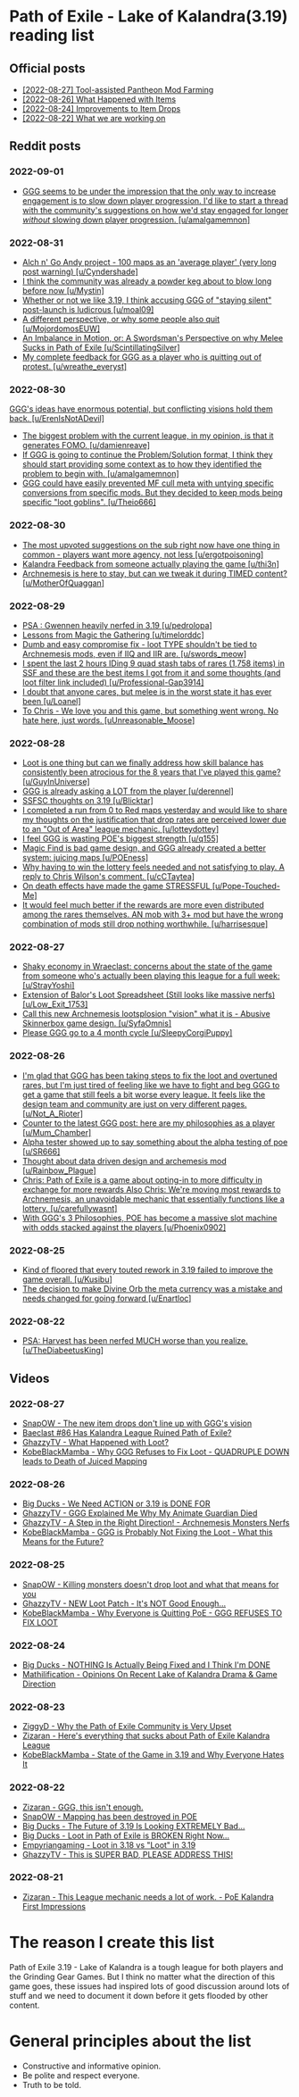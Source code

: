 
# Path of Exile - Lake of Kalandra(3.19) reading list

## Official posts

- [[2022-08-27] Tool-assisted Pantheon Mod Farming](https://www.pathofexile.com/forum/view-thread/3300949)
- [[2022-08-26] What Happened with Items](https://www.pathofexile.com/forum/view-thread/3300117)
- [[2022-08-24] Improvements to Item Drops](https://www.pathofexile.com/forum/view-thread/3298433)
- [[2022-08-22] What we are working on](https://www.pathofexile.com/forum/view-thread/3296718)

## Reddit posts

### 2022-09-01

- [GGG seems to be under the impression that the only way to increase engagement is to slow down player progression. I'd like to start a thread with the community's suggestions on how we'd stay engaged for longer *without* slowing down player progression. [u/amalgamemnon]](https://www.reddit.com/r/pathofexile/comments/x2rguq/ggg_seems_to_be_under_the_impression_that_the/)

### 2022-08-31

- [Alch n' Go Andy project - 100 maps as an 'average player' (very long post warning) [u/Cyndershade]](https://www.reddit.com/r/pathofexile/comments/x1pklm/alch_n_go_andy_project_100_maps_as_an_average/)
- [I think the community was already a powder keg about to blow long before now [u/Mystin]](https://www.reddit.com/r/pathofexile/comments/x1pauq/i_think_the_community_was_already_a_powder_keg/)
- [Whether or not we like 3.19, I think accusing GGG of "staying silent" post-launch is ludicrous [u/moal09]](https://www.reddit.com/r/pathofexile/comments/x29z3y/whether_or_not_we_like_319_i_think_accusing_ggg/)
- [A different perspective, or why some people also quit [u/MojordomosEUW]](https://www.reddit.com/r/pathofexile/comments/x22a4m/a_different_perspective_or_why_some_people_also/)
- [An Imbalance in Motion, or: A Swordsman's Perspective on why Melee Sucks in Path of Exile
 [u/ScintillatingSilver]](https://www.reddit.com/r/pathofexile/comments/x1ziiy/an_imbalance_in_motion_or_a_swordsmans/)
- [My complete feedback for GGG as a player who is quitting out of protest. [u/wreathe_everyst]](https://www.reddit.com/r/pathofexile/comments/x1pqis/my_complete_feedback_for_ggg_as_a_player_who_is/)

### 2022-08-30

[GGG's ideas have enormous potential, but conflicting visions hold them back. [u/ErenIsNotADevil]](https://www.reddit.com/r/pathofexile/comments/x0tel2/gggs_ideas_have_enormous_potential_but/)
- [The biggest problem with the current league, in my opinion, is that it generates FOMO. [u/damienreave]](https://www.reddit.com/r/pathofexile/comments/x1fln5/the_biggest_problem_with_the_current_league_in_my/)
- [If GGG is going to continue the Problem/Solution format, I think they should start providing some context as to how they identified the problem to begin with. [u/amalgamemnon]](https://www.reddit.com/r/pathofexile/comments/x181s6/if_ggg_is_going_to_continue_the_problemsolution/)
- [GGG could have easily prevented MF cull meta with untying specific conversions from specific mods. But they decided to keep mods being specific "loot goblins". [u/Theio666]](https://www.reddit.com/r/pathofexile/comments/x1bpz9/ggg_could_have_easily_prevented_mf_cull_meta_with/)

### 2022-08-30

- [The most upvoted suggestions on the sub right now have one thing in common - players want more agency, not less [u/ergotpoisoning]](https://www.reddit.com/r/pathofexile/comments/x0wsdz/the_most_upvoted_suggestions_on_the_sub_right_now/)
- [Kalandra Feedback from someone actually playing the game [u/thi3n]](https://www.reddit.com/r/pathofexile/comments/x0z3ux/kalandra_feedback_from_someone_actually_playing/)
- [Archnemesis is here to stay, but can we tweak it during TIMED content? [u/MotherOfQuaggan]](https://www.reddit.com/r/pathofexile/comments/x0tq59/archnemesis_is_here_to_stay_but_can_we_tweak_it/)


### 2022-08-29
- [PSA : Gwennen heavily nerfed in 3.19 [u/pedrolopa]](https://www.reddit.com/r/pathofexile/comments/x05dq4/psa_gwennen_heavily_nerfed_in_319/)
- [Lessons from Magic the Gathering [u/timelorddc]](https://www.reddit.com/r/pathofexile/comments/x02oga/lessons_from_magic_the_gathering/)
- [Dumb and easy compromise fix - loot TYPE shouldn't be tied to Archnemesis mods, even if IIQ and IIR are. [u/swords_meow]](https://www.reddit.com/r/pathofexile/comments/x0q0oe/dumb_and_easy_compromise_fix_loot_type_shouldnt/)
- [I spent the last 2 hours IDing 9 quad stash tabs of rares (1,758 items) in SSF and these are the best items I got from it and some thoughts (and loot filter link included) [u/Professional-Gap3914]](https://www.reddit.com/r/pathofexile/comments/x0bqre/i_spent_the_last_2_hours_iding_9_quad_stash_tabs/)
- [I doubt that anyone cares, but melee is in the worst state it has ever been [u/Loanel]](https://www.reddit.com/r/pathofexile/comments/x0l8gi/i_doubt_that_anyone_cares_but_melee_is_in_the/)
- [To Chris - We love you and this game, but something went wrong. No hate here, just words. [uUnreasonable_Moose]](https://www.reddit.com/r/pathofexile/comments/x0du3j/to_chris_we_love_you_and_this_game_but_something/)

### 2022-08-28

- [Loot is one thing but can we finally address how skill balance has consistently been atrocious for the 8 years that I've played this game? [u/GuyInUniverse]](https://www.reddit.com/r/pathofexile/comments/wzpg7p/loot_is_one_thing_but_can_we_finally_address_how/)
- [GGG is already asking a LOT from the player [u/derennel]](https://www.reddit.com/r/pathofexile/comments/wzwmnd/ggg_is_already_asking_a_lot_from_the_player/)
- [SSFSC thoughts on 3.19 [u/Blicktar]](https://www.reddit.com/r/pathofexile/comments/wz3yaj/ssfsc_thoughts_on_319/)
- [I completed a run from 0 to Red maps yesterday and would like to share my thoughts on the justification that drop rates are perceived lower due to an "Out of Area" league mechanic. [u/lotteydottey]](https://www.reddit.com/r/pathofexile/comments/wz5il3/i_completed_a_run_from_0_to_red_maps_yesterday/)
- [I feel GGG is wasting POE's biggest strength [u/q155]](https://www.reddit.com/r/pathofexile/comments/wzczda/i_feel_ggg_is_wasting_poes_biggest_strength/)
- [Magic Find is bad game design, and GGG already created a better system: juicing maps [u/POEness]](https://www.reddit.com/r/pathofexile/comments/wzh4pv/magic_find_is_bad_game_design_and_ggg_already/)
- [Why having to win the lottery feels needed and not satisfying to play. A reply to Chris Wilson's comment. [u/cCTaytea]](https://www.reddit.com/r/pathofexile/comments/wzu1ob/why_having_to_win_the_lottery_feels_needed_and/)
- [On death effects have made the game STRESSFUL [u/Pope-Touched-Me]](https://www.reddit.com/r/pathofexile/comments/wzbab7/on_death_effects_have_made_the_game_stressful/)
- [It would feel much better if the rewards are more even distributed among the rares themselves. AN mob with 3+ mod but have the wrong combination of mods still drop nothing worthwhile. [u/harrisesque]](https://www.reddit.com/r/pathofexile/comments/wz4y87/it_would_feel_much_better_if_the_rewards_are_more/)

### 2022-08-27

- [Shaky economy in Wraeclast: concerns about the state of the game from someone who's actually been playing this league for a full week: [u/StrayYoshi]](https://www.reddit.com/r/pathofexile/comments/wyukjo/shaky_economy_in_wraeclast_concerns_about_the/)
- [Extension of Balor's Loot Spreadsheet (Still looks like massive nerfs) [u/Low_Exit_1753] ](https://www.reddit.com/r/pathofexile/comments/wykj1q/extension_of_balors_loot_spreadsheet_still_looks/)
- [Call this new Archnemesis lootsplosion "vision" what it is - Abusive Skinnerbox game design. [u/SyfaOmnis]](https://www.reddit.com/r/pathofexile/comments/wyrmh0/call_this_new_archnemesis_lootsplosion_vision/?utm_source=share&utm_medium=ios_app&utm_name=iossmf)
- [Please GGG go to a 4 month cycle [u/SleepyCorgiPuppy]](https://www.reddit.com/r/pathofexile/comments/wyl22u/please_ggg_go_to_a_4_month_cycle/)

### 2022-08-26

- [I'm glad that GGG has been taking steps to fix the loot and overtuned rares, but I'm just tired of feeling like we have to fight and beg GGG to get a game that still feels a bit worse every league. It feels like the design team and community are just on very different pages. [u/Not_A_Rioter]](https://www.reddit.com/r/pathofexile/comments/wyc3z5/im_glad_that_ggg_has_been_taking_steps_to_fix_the/)
- [Counter to the latest GGG post: here are my philosophies as a player [u/Mum_Chamber]](https://www.reddit.com/r/pathofexile/comments/wy2npq/counter_to_the_latest_ggg_post_here_are_my/)
- [Alpha tester showed up to say something about the alpha testing of poe [u/SR666]](https://www.reddit.com/r/pathofexile/comments/wxykac/comment/ilu5e37/)
- [Thought about data driven design and archemesis mod [u/Rainbow_Plague]](https://www.reddit.com/r/pathofexile/comments/wxykac/comment/ilu8amd/)
- [Chris: Path of Exile is a game about opting-in to more difficulty in exchange for more rewards Also Chris: We're moving most rewards to Archnemesis, an unavoidable mechanic that essentially functions like a lottery. [u/carefullywasnt]](https://www.reddit.com/r/pathofexile/comments/wxzmqa/chris_path_of_exile_is_a_game_about_optingin_to/)
- [With GGG's 3 Philosophies, POE has become a massive slot machine with odds stacked against the players [u/Phoenix0902]](https://www.reddit.com/r/pathofexile/comments/wxzohl/with_gggs_3_philosophies_poe_has_become_a_massive/)

### 2022-08-25

- [Kind of floored that every touted rework in 3.19 failed to improve the game overall. [u/Kusibu]](https://www.reddit.com/r/pathofexile/comments/wxnbxd/kind_of_floored_that_every_touted_rework_in_319/)
- [The decision to make Divine Orb the meta currency was a mistake and needs changed for going forward [u/Enartloc]](https://www.reddit.com/r/pathofexile/comments/wxjm9l/the_decision_to_make_divine_orb_the_meta_currency/)

### 2022-08-22

- [PSA: Harvest has been nerfed MUCH worse than you realize. [u/TheDiabeetusKing]](https://www.reddit.com/r/pathofexile/comments/wul9se/psa_harvest_has_been_nerfed_much_worse_than_you/)

## Videos

### 2022-08-27

- [SnapOW - The new item drops don't line up with GGG's vision](https://www.youtube.com/watch?v=GCx53hmmueE)
- [Baeclast #86 Has Kalandra League Ruined Path of Exile?](https://youtu.be/95GH9VPl6-E)
- [GhazzyTV - What Happened with Loot?](https://youtu.be/1Vqk3spmeLw)
- [KobeBlackMamba - Why GGG Refuses to Fix Loot - QUADRUPLE DOWN leads to Death of Juiced Mapping](https://youtu.be/USXT0TRNK8U)

### 2022-08-26

- [Big Ducks - We Need ACTION or 3.19 is DONE FOR](https://youtu.be/M6n-G7-lP9E)
- [GhazzyTV - GGG Explained Me Why My Animate Guardian Died](https://youtu.be/w_nVPGr5B8U)
- [GhazzyTV - A Step in the Right Direction! - Archnemesis Monsters Nerfs](https://youtu.be/1c7w0wPC4ho)
- [KobeBlackMamba - GGG is Probably Not Fixing the Loot - What this Means for the Future?](https://youtu.be/O9YlpkRwuVI)

### 2022-08-25

- [SnapOW - Killing monsters doesn't drop loot and what that means for you](https://youtu.be/u8ENe2dU-vY)
- [GhazzyTV - NEW Loot Patch - It's NOT Good Enough...](https://youtu.be/pBP1WUVzfkY)
- [KobeBlackMamba - Why Everyone is Quitting PoE - GGG REFUSES TO FIX LOOT](https://youtu.be/XDIpzml_fFQ)

### 2022-08-24

- [Big Ducks - NOTHING Is Actually Being Fixed and I Think I'm DONE](https://youtu.be/8k2gXBSgFso)
- [Mathilification - Opinions On Recent Lake of Kalandra Drama & Game Direction](https://youtu.be/PHYliOsEDho)

### 2022-08-23

- [ZiggyD - Why the Path of Exile Community is Very Upset](https://youtu.be/Q5KwOcsvG8E)
- [Zizaran - Here's everything that sucks about Path of Exile Kalandra League](https://www.youtube.com/watch?v=uIS2uSHDztw)
- [KobeBlackMamba - State of the Game in 3.19 and Why Everyone Hates It](https://youtu.be/N2xDp90spTw)

### 2022-08-22

- [Zizaran - GGG, this isn't enough.](https://youtu.be/5E4x28V2RVQ)
- [SnapOW - Mapping has been destroyed in POE](https://youtu.be/_KdJwyq0_lk)
- [Big Ducks - The Future of 3.19 Is Looking EXTREMELY Bad...](https://youtu.be/ATA6RC-BZfk)
- [Big Ducks - Loot in Path of Exile is BROKEN Right Now...](https://youtu.be/QDGw6cpCU9I)
- [Empyriangaming - Loot in 3.18 vs "Loot" in 3.19](https://youtu.be/pbVoYhrSj1o)
- [GhazzyTV - This is SUPER BAD, PLEASE ADDRESS THIS!](https://youtu.be/KlHezzI4dUg)

### 2022-08-21

- [Zizaran - This League mechanic needs a lot of work. - PoE Kalandra First Impressions](https://youtu.be/lNMQUuQW28I)

# The reason I create this list

Path of Exile 3.19 - Lake of Kalandra is a tough league for both players and the Grinding Gear Games. But I think no matter what the direction of this game goes, these issues had inspired lots of good discussion around lots of stuff and we need to document it down before it gets flooded by other content.

# General principles about the list

- Constructive and informative opinion.
- Be polite and respect everyone.
- Truth to be told.